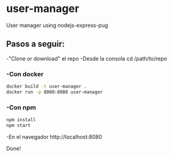 # user-manager
User manager using nodejs-express-pug

## Pasos a seguir:
-"Clone or download" el repo
-Desde la consola cd /path/to/repo

### -Con docker
```bash
docker build -t user-manager .
docker run -p 8080:8080 user-manager
```

### -Con npm
```bash
npm install
npm start
```

-En el navegador http://localhost:8080

Done!

